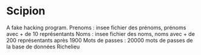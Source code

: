 # Scipion
A fake hacking program.
Prenoms : insee fichier des prénoms, prénoms avec + de 10 représentants
Noms : insee fichier des noms, noms avec + de 200 représentants après 1900
Mots de passes : 20000 mots de passes de la base de données Richelieu
